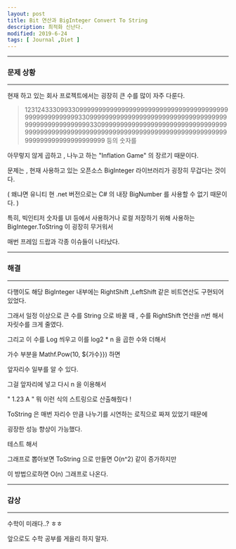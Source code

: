 ```yaml
---
layout: post
title: Bit 연산과 BigInteger Convert To String
description: 최적화 신난다. 
modified: 2019-6-24
tags: [ Journal ,Diet ] 
---
```


-------------
### 문제 상황 
-------------

현재 하고 있는 회사 프로젝트에서는 굉장히 큰 수를 많이 자주 다룬다. 

>123124333099330999999999999999999999999999999999999999999999999999993309999999999999999999999999999999999999999999999999999933099999999999999999999999999999999999999999999999999999999999999999999999999999999999999999999999999999999999 등의 숫자를

아무렇지 않게 곱하고 , 나누고 하는 "Inflation Game" 의 장르기 때문이다. 

문제는 , 현재 사용하고 있는 오픈소스 BigInteger 라이브러리가 굉장히 무겁다는 것이다. 

( 왜냐면 유니티 현 .net 버전으로는 C# 의 내장 BigNumber 를 사용할 수 없기 때문이다. )

특히, 빅인티저 숫자를 UI 등에서 사용하거나 로컬 저장하기 위해 사용하는 BigInteger.ToString 이 굉장히 무거워서

매번 프레임 드랍과 각종 이슈들이 나타났다. 

-------------
### 해결 
-------------

다행이도 해당 BigInteger 내부에는 RightShift ,LeftShift 같은 비트연산도 구현되어 있었다.

그래서 일정 이상으로 큰 수를 String 으로 바꿀 때 , 수를 RightShift 연산을 n번 해서 자릿수를 크게 줄였다. 

그리고 이 수를 Log 씌우고 이를 log2 * n 을 곱한 수와 더해서 

가수 부분을 Mathf.Pow(10, ${가수}}) 하면 

앞자리수 일부를 알 수 있다. 

그걸 앞자리에 넣고 다시 n 을 이용해서 

" 1.23 A " 뭐 이런 식의 스트링으로 산출해줬다 ! 

ToString 은 매번 자리수 만큼 나누기를 시연하는 로직으로 짜져 있었기 때문에

굉장한 성능 향상이 가능했다. 

테스트 해서 

그래프로 뽑아보면 ToString 으로 만들면 O(n^2) 같이 증가하지만 

이 방법으로하면 O(n) 그래프로 나온다. 


-------------
### 감상
-------------

수학이 미래다..? ㅎㅎ 

앞으로도 수학 공부를 게을리 하지 말자. 